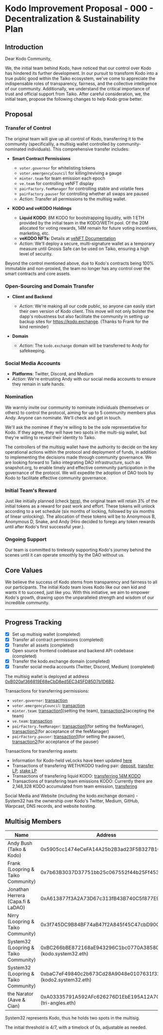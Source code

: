 # Kodo Improvement Proposal - 000 - Decentralization & Sustainability Plan

## Introduction

Dear Kodo Community,

We, the initial team behind Kodo, have noticed that our control over Kodo has hindered its further development. In our pursuit to transform Kodo into a true public good within the Taiko ecosystem, we've come to appreciate the indispensable roles of transparency, fairness, and the collective intelligence of our community. Additionally, we understand the critical importance of trust and official support from Taiko. After careful consideration, we, the initial team, propose the following changes to help Kodo grow better.

## Proposal

### Transfer of Control

The original team will give up all control of Kodo, transferring it to the community (specificallly, a multisig wallet controlled by community-nominated individuals). This comprehensive transfer includes:

- **Smart Contract Permissions**
  - `voter.governor` for whitelisting tokens
  - `voter.emergencyCouncil` for killing/reviving a gauge
  - `minter.team` for team emission each epoch
  - `ve.team` for controlling veNFT display
  - `pairFactory.feeManager` for controlling stable and volatile fees
  - `pairFactory.pauser` for controlling whether all swaps are paused
  - *Action*: Transfer all permissions to the multisig wallet.

- **KODO and veKODO Holdings**
  - **Liquid KODO**: 8M KODO for bootstrapping liquidity, with 1 ETH provided by the initial team in the KODO/WETH pool. Of the 20M allocated for voting rewards, 14M remain for future voting incentives, marketing, etc.
  - **veKODO NFTs**: Details at [veNFT Documentation](https://github.com/kodo-exchange/contracts/blob/main/veNFT.md)
  - *Action*: We'll deploy a secure, multi-signature wallet as a temporary measure until Gnosis Safe can be used on Taiko, ensuring a high level of security.

Beyond the control mentioned above, due to Kodo's contracts being 100% immutable and non-proxied, the team no longer has any control over the smart contracts and core assets.

### Open-Sourcing and Domain Transfer

- **Client and Backend**
  - *Action*: We're making all our code public, so anyone can easily start their own version of Kodo client. This move will not only bolster the dapp's robustness but also facilitate the community in setting up backup sites for https://kodo.exchange. (Thanks to Frank for the kind reminder)

- **Domain**
  - *Action*: The `kodo.exchange` domain will be transferred to Andy for safekeeping.

### Social Media Accounts

- **Platforms**: Twitter, Discord, and Medium
- *Action*: We're entrusting Andy with our social media accounts to ensure they remain in safe hands.

### Nomination

We warmly invite our community to nominate individuals (themselves or others) to control the protocol, aiming for up to 5 community members plus Andy. Anyone can nominate. We'll check and get in touch.

We'll ask the nominee if they're willing to be the sole representative for Kodo. If they agree, they will have two spots in the multi-sig wallet, but they're willing to reveal their identity to Taiko.

The controllers of the multisig wallet have the authority to decide on the key operational actions within the protocol and deployment of funds, in addition to implementing the decisions made through community governance. We are looking forward to Taiko integrating DAO infrastructure, such as snapshot.org, to enable timely and effective community participation in the governance of the protocol. We will expedite the adoption of DAO tools by Kodo to facilitate effective community governance.

### Initial Team's Reward

Just like initially planned (check [here](https://docs.kodo.exchange/overview/tokenomics/initial-distribution#contributor-compensation-3)), the original team will retain 3% of the initial tokens as a reward for past work and effort. These tokens will unlock according to a set schedule (six months of locking, followed by six months of linear unlocking). The allocation of these tokens will be to Anonymous B, Anonymous D, Snake, and Andy (Hiro decided to forego any token rewards until after Kodo's first successful year.).

### Ongoing Support

Our team is committed to tirelessly supporting Kodo's journey behind the scenes until it can operate smoothly by the DAO without us.

## Core Values

We believe the success of Kodo stems from transparency and fairness to all our participants. The initial Kodo team loves Kodo like our own kid and wants it to succeed, just like you. With this initiative, we aim to empower Kodo's growth, drawing upon the unparalleled strength and wisdom of our incredible community.

--------

## Progress Tracking

- [x] Set up multisig wallet (completed)
- [x] Transfer all contract permissions (completed)
- [x] Transfer all assets (completed)
- [x] Open source frontend codebase and backend API codebase (completed)
- [x] Transfer the kodo.exchange domain (completed)
- [x] Transfer social media accounts (Twitter, Discord, Medium) (completed)

The multisig wallet is deployed at address [0xB020af366819E68eCbD8ed5EC345FD85D7b1D6B2](https://taikoscan.io/address/0xB020af366819E68eCbD8ed5EC345FD85D7b1D6B2).

Transactions for transferring permissions:
  - `voter.governor`: [transaction](https://taikoscan.io/tx/0x45c5246eb90cc295b4ece8d6b3eef354d234c4cc4bfae769258342a157ac813d)
  - `voter.emergencyCouncil`: [transaction](https://taikoscan.io/tx/0xba91f7b812df4bc84ab8bfb55af4265839f346f391fb454d0b622487191d85d6)
  - `minter.team`: [transaction1](https://taikoscan.io/tx/0xc2b1d72157c6cbbebd5c29adc488362746dbf8fca21d20cbd2d900807213d79d)(setting the team), [transaction2](https://taikoscan.io/tx/0x7c6175ceda3d8aa5e0693faddfa9cc48352b9ecf8f3d3f86beef6d4f08e73d80)(accepting the team)
  - `ve.team`: [transaction](https://taikoscan.io/tx/0x87b03d028771dd728578113ecf60e31e64fa86ca07838ea269d6ec29ceac0884)
  - `pairFactory.feeManager`: [transaction1](https://taikoscan.io/tx/0xc9a05dae6968ab0fb20f57fd67c053151ef64878e7d31f2a1cfc3e0e6e168b12)(for setting the feeManager), [transaction2](https://taikoscan.io/tx/0x98b41da0275958985044c88651f9a183905ea3a9144afad9c307a1637960ffaa)(for acceptance of the feeManager)
  - `pairFactory.pauser`: [transaction1](https://taikoscan.io/tx/0x52ad08a6f545e16c5c5de9c8d4752500efb44be5b7d9d3f94a386700558a39df)(for setting the pauser), [transaction2](https://taikoscan.io/tx/0x7f6c5b2652639b0e1e49a706e447767e1064414ebdb727729997de81b2ecca32)(for acceptance of the pauser)

Transactions for transferring assets:
  - Information for Kodo-held veLocks have been updated [here](https://github.com/kodo-exchange/contracts/blob/main/veNFT.md)
  - Transactions of transfering WETH/KODO trading pair: [deposit](https://taikoscan.io/tx/0x80a5a430d589cd3d9339408a076ba0536a8e3afe168ec15f8ee4b1634afec9f3), [transfer LP](https://taikoscan.io/tx/0x13ddd6779e44938dfeade0bf3fd476c1e90ee39d34c64bf7e34eeb503da4bbee), [stake LP](https://taikoscan.io/tx/0x92ecc1d19b2819670ce7a2b39f887f90797abb79bf38bc82fd085633177d2449)
  - Transactions of transfering liquid KODO: [transferring 14M KODO](https://taikoscan.io/tx/0xa5b52cd83b1f286bd253bc4564ccec04db6e408e9fcb78bb3012d02b1c6e8cdb)
  - Transactions of transfering team emissions KODO: Currently there are 2,148,328 KODO accumulated from team emission, [transfering](https://taikoscan.io/tx/0x3e50aea7aba1ccb40f990ea0aebc0b0c65b12902349efde9e80ff19266069c8a)

Social Media and Website (including the kodo.exchange domain)
    - System32 has the ownership over Kodo's Twitter, Medium, GitHub, Warpcast, DNS records, and website hosting.

## Multisig Members

| Name                                    | Address                                                         |
|-----------------------------------------|-----------------------------------------------------------------|
| Andy Bush (Taiko & Kodo)                | 0x5905cc1474eCeFA14A25b2B3ad23F5B327B1C78d                      |
| Frank (Loopring & Taiko Community)      | 0x7b63B3037D37751bb25c067552f44b25Ff453702                      |
| Jonathan Herrera (Capa.fi & LaDAO)      | 0xA613877f3A2A73D67c313fB43B740C5f877E98B9                      |
| Nirry (Loopring & Taiko Community)      | 0x3f745DC9B84BF74aB47f2A845f45C47cbD90CF56                      |
| System32 (Loopring & Taiko Community)   | 0xBC266bBE872168aE943296C1bc0770A38580893b (kodo.system32.eth)  |
| System32 (Loopring & Taiko Community)   | 0xbaC7eF49840c2b673Cd28A9048e0107631f32d17 (kodo2.system32.eth) |
| the Narator (Aave & Cian)               | 0xA03335791A592AFc626276D1EbE195A12A7C086e (tri-angles.eth)     |

System32 represents Kodo, thus he holds two spots in the multisig.

The initial threshold is 4/7, with a timelock of 0s, adjustable as needed.

